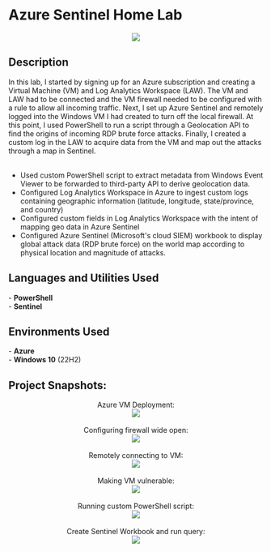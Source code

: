 <h1>Azure Sentinel Home Lab</h1>
<p align="center">
 <img src="https://i.imgur.com/CGAdkfg.jpg"/>
</p>

<h2>Description</h2>
In this lab, I started by signing up for an Azure subscription and creating a Virtual Machine (VM) and Log Analytics Workspace (LAW). The VM and LAW had to be connected and the VM firewall needed to be configured with a rule to allow all incoming traffic.  Next, I set up Azure Sentinel and remotely logged into the Windows VM I had created to turn off the local firewall.  At this point, I used PowerShell to run a script through a Geolocation API to find the origins of incoming RDP brute force attacks.  Finally, I created a custom log in the LAW to acquire data from the VM and map out the attacks through a map in Sentinel.<br><BR>


- Used custom PowerShell script to extract metadata from Windows Event Viewer to be forwarded to third-party API to derive geolocation data. <br>
- Configured Log Analytics Workspace in Azure to ingest custom logs containing geographic information (latitude, longitude, state/province, and country)<br>
- Configured custom fields in Log Analytics Workspace with the intent of mapping geo data in Azure Sentinel<br>
- Configured Azure Sentinel (Microsoft's cloud SIEM) workbook to display global attack data (RDP brute force) on the world map according to physical location and magnitude of attacks.<br>

<h2>Languages and Utilities Used</h2>
- <b>PowerShell</b><br>
- <b>Sentinel</b>

<h2>Environments Used </h2>
- <b>Azure</b><br>
- <b>Windows 10</b> (22H2)

<h2>Project Snapshots:</h2>

<p align="center">
Azure VM Deployment: <br/>
<img src="https://i.imgur.com/JVpbB3D.jpg"/>
<br />
<br />
Configuring firewall wide open:  <br/>
<img src="https://i.imgur.com/USYAcCN.jpg"/>
<br />
<br />
Remotely connecting to VM: <br/>
<img src="https://i.imgur.com/dsqmSjf.jpg"/>
<br />
<br />
Making VM vulnerable:  <br/>
<img src="https://i.imgur.com/DP8B4TJ.jpg"/>
<br />
<br />
Running custom PowerShell script:  <br/>
<img src="https://i.imgur.com/A3S3nTx.jpg"/>
<br />
<br />
Create Sentinel Workbook and run query:  <br/>
<img src="https://i.imgur.com/oBO4XYk.jpg"/>
</p>

<!--
 ```diff
- text in red
+ text in green
! text in orange
# text in gray
@@ text in purple (and bold)@@
```
--!>
